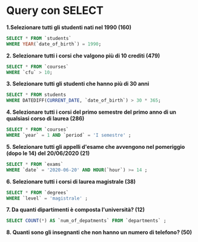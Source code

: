 # Query con SELECT

**1.Selezionare tutti gli studenti nati nel 1990 (160)**

```sql
SELECT * FROM `students`
WHERE YEAR(`date_of_birth`) = 1990;
```

**2. Selezionare tutti i corsi che valgono più di 10 crediti (479)**

```sql
SELECT * FROM `courses`
WHERE `cfu` > 10;
```

**3. Selezionare tutti gli studenti che hanno più di 30 anni**

```sql
SELECT * FROM students
WHERE DATEDIFF(CURRENT_DATE, `date_of_birth`) > 30 * 365;
```

**4. Selezionare tutti i corsi del primo semestre del primo anno di un qualsiasi corso di laurea (286)**

```sql
SELECT * FROM `courses`
WHERE `year` = 1 AND `period` = 'I semestre' ;
```

**5. Selezionare tutti gli appelli d'esame che avvengono nel pomeriggio (dopo le 14) del 20/06/2020 (21)**

```sql
SELECT * FROM `exams`
WHERE `date` = '2020-06-20' AND HOUR(`hour`) >= 14 ;
```

**6. Selezionare tutti i corsi di laurea magistrale (38)**

```sql
SELECT * FROM `degrees`
WHERE `level` = 'magistrale' ;
```

**7. Da quanti dipartimenti è composta l'università? (12)**

```sql
SELECT COUNT(*) AS `num_of_depatments` FROM `departments` ;
```

**8. Quanti sono gli insegnanti che non hanno un numero di telefono? (50)**
